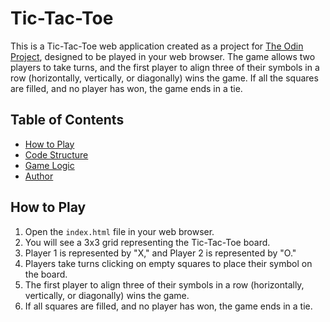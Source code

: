 # Tic-Tac-Toe

This is a Tic-Tac-Toe web application created as a project for [The Odin Project](https://www.theodinproject.com/), designed to be played in your web browser. The game allows two players to take turns, and the first player to align three of their symbols in a row (horizontally, vertically, or diagonally) wins the game. If all the squares are filled, and no player has won, the game ends in a tie.

## Table of Contents
- [How to Play](#how-to-play)
- [Code Structure](#code-structure)
- [Game Logic](#game-logic)
- [Author](#author)

## How to Play

1. Open the `index.html` file in your web browser.
2. You will see a 3x3 grid representing the Tic-Tac-Toe board.
3. Player 1 is represented by "X," and Player 2 is represented by "O."
4. Players take turns clicking on empty squares to place their symbol on the board.
5. The first player to align three of their symbols in a row (horizontally, vertically, or diagonally) wins the game.
6. If all squares are filled, and no player has won, the game ends in a tie.

